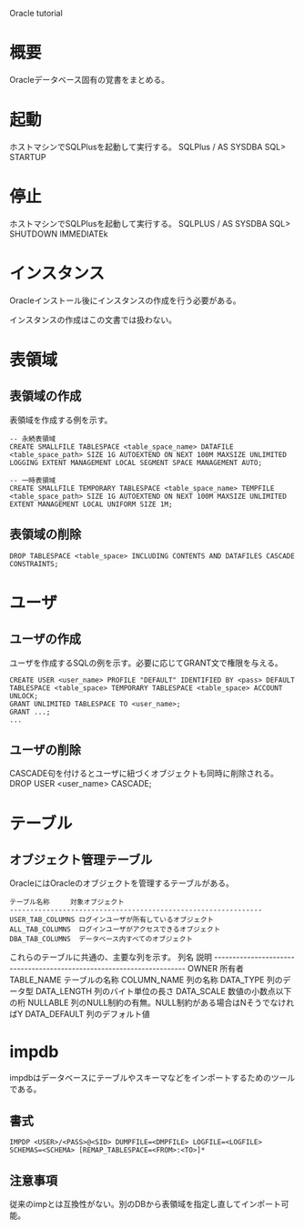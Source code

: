 Oracle tutorial

# 概要
Oracleデータベース固有の覚書をまとめる。

# 起動
ホストマシンでSQLPlusを起動して実行する。
    SQLPlus / AS SYSDBA
    SQL> STARTUP

# 停止
ホストマシンでSQLPlusを起動して実行する。
    SQLPLUS / AS SYSDBA
    SQL> SHUTDOWN IMMEDIATEk

# インスタンス
Oracleインストール後にインスタンスの作成を行う必要がある。

インスタンスの作成はこの文書では扱わない。

# 表領域
## 表領域の作成
表領域を作成する例を示す。

    -- 永続表領域
    CREATE SMALLFILE TABLESPACE <table_space_name> DATAFILE <table_space_path> SIZE 1G AUTOEXTEND ON NEXT 100M MAXSIZE UNLIMITED LOGGING EXTENT MANAGEMENT LOCAL SEGMENT SPACE MANAGEMENT AUTO; 

    -- 一時表領域
    CREATE SMALLFILE TEMPORARY TABLESPACE <table_space_name> TEMPFILE <table_space_path> SIZE 1G AUTOEXTEND ON NEXT 100M MAXSIZE UNLIMITED EXTENT MANAGEMENT LOCAL UNIFORM SIZE 1M;

## 表領域の削除
    DROP TABLESPACE <table_space> INCLUDING CONTENTS AND DATAFILES CASCADE CONSTRAINTS;

# ユーザ
## ユーザの作成
ユーザを作成するSQLの例を示す。必要に応じてGRANT文で権限を与える。

    CREATE USER <user_name> PROFILE "DEFAULT" IDENTIFIED BY <pass> DEFAULT TABLESPACE <table_space> TEMPORARY TABLESPACE <table_space> ACCOUNT UNLOCK;
    GRANT UNLIMITED TABLESPACE TO <user_name>;
    GRANT ...;
    ...

## ユーザの削除
CASCADE句を付けるとユーザに紐づくオブジェクトも同時に削除される。
    DROP USER <user_name> CASCADE;

# テーブル
## オブジェクト管理テーブル
OracleにはOracleのオブジェクトを管理するテーブルがある。

    テーブル名称     対象オブジェクト
    --------------------------------------------------------------
    USER_TAB_COLUMNS ログインユーザが所有しているオブジェクト
    ALL_TAB_COLUMNS  ログインユーザがアクセスできるオブジェクト
    DBA_TAB_COLUMNS  データベース内すべてのオブジェクト

これらのテーブルに共通の、主要な列を示す。
    列名            説明
    ----------------------------------------------------------------------
    OWNER         所有者
    TABLE_NAME    テーブルの名称
    COLUMN_NAME   列の名称
    DATA_TYPE     列のデータ型 
    DATA_LENGTH   列のバイト単位の長さ 
    DATA_SCALE    数値の小数点以下の桁 
    NULLABLE      列のNULL制約の有無。NULL制約がある場合はNそうでなければY
    DATA_DEFAULT  列のデフォルト値 

# impdb
impdbはデータベースにテーブルやスキーマなどをインポートするためのツールである。

## 書式
    IMPDP <USER>/<PASS>@<SID> DUMPFILE=<DMPFILE> LOGFILE=<LOGFILE> SCHEMAS=<SCHEMA> [REMAP_TABLESPACE=<FROM>:<TO>]*

## 注意事項
従来のimpとは互換性がない。別のDBから表領域を指定し直してインポート可能。

